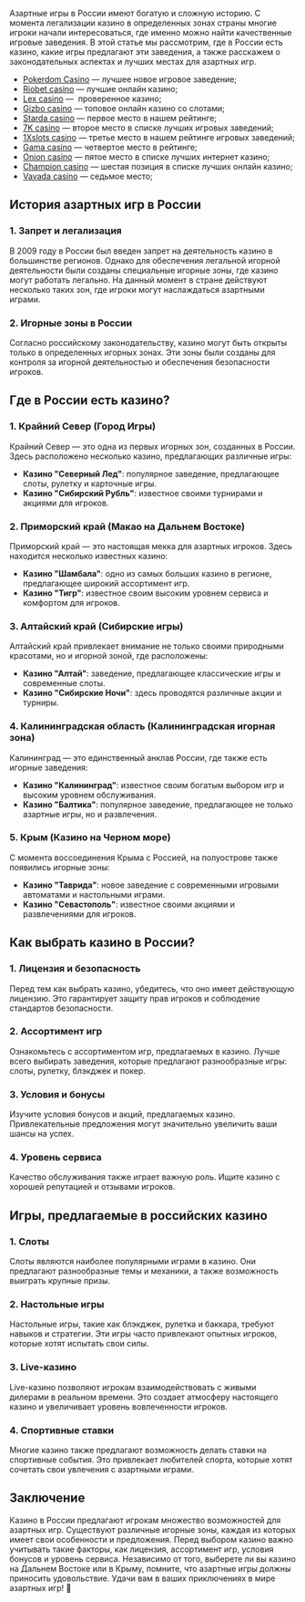 Азартные игры в России имеют богатую и сложную историю. С момента легализации казино в определенных зонах страны многие игроки начали интересоваться, где именно можно найти качественные игровые заведения. В этой статье мы рассмотрим, где в России есть казино, какие игры предлагают эти заведения, а также расскажем о законодательных аспектах и лучших местах для азартных игр.

* [Pokerdom Casino](https://brandplay.link/FwVc4f) — лучшее новое игровое заведение;
* [Riobet casino](https://brandplay.link/TnjsxFvH) — лучшие онлайн казино;
* [Lex casino](https://brandplay.link/VMqNXPFs) —  проверенное казино;
* [Gizbo casino](https://brandplay.link/rvzLrVLp) — топовое онлайн казино со слотами;
* [Starda casino](https://brandplay.link/HDcDrxLk) — первое место в нашем рейтинге;
* [7K casino](https://brandplay.link/dd46bNgD) — второе место в списке лучших игровых заведений;
* [1Xslots casino](https://brandplay.link/J2ZbqMPZ) — третье место в нашем рейтинге игровых заведений;
* [Gama casino](https://brandplay.link/RD52jZbL) — четвертое место в рейтинге;
* [Onion casino](https://brandplay.link/8LcS6Djb) — пятое место в списке лучших интернет казино;
* [Champion casino](https://temon-gter.cfd/go/9n8?p56190p303844p3509t17502) — шестая позиция в списке лучших онлайн казино;
* [Vavada casino](https://vavadapartner.pro/?promo=75590753-cc8b-4c4a-8d71-99b7a2293439-jud\&target=register) — седьмое место;



## История азартных игр в России

### 1. Запрет и легализация

В 2009 году в России был введен запрет на деятельность казино в большинстве регионов. Однако для обеспечения легальной игорной деятельности были созданы специальные игорные зоны, где казино могут работать легально. На данный момент в стране действуют несколько таких зон, где игроки могут наслаждаться азартными играми.

### 2. Игорные зоны в России

Согласно российскому законодательству, казино могут быть открыты только в определенных игорных зонах. Эти зоны были созданы для контроля за игорной деятельностью и обеспечения безопасности игроков.

## Где в России есть казино?

### 1. Крайний Север (Город Игры)

Крайний Север — это одна из первых игорных зон, созданных в России. Здесь расположено несколько казино, предлагающих различные игры:

* **Казино "Северный Лед"**: популярное заведение, предлагающее слоты, рулетку и карточные игры.
* **Казино "Сибирский Рубль"**: известное своими турнирами и акциями для игроков.

### 2. Приморский край (Макао на Дальнем Востоке)

Приморский край — это настоящая мекка для азартных игроков. Здесь находится несколько известных казино:

* **Казино "Шамбала"**: одно из самых больших казино в регионе, предлагающее широкий ассортимент игр.
* **Казино "Тигр"**: известное своим высоким уровнем сервиса и комфортом для игроков.

### 3. Алтайский край (Сибирские игры)

Алтайский край привлекает внимание не только своими природными красотами, но и игорной зоной, где расположены:

* **Казино "Алтай"**: заведение, предлагающее классические игры и современные слоты.
* **Казино "Сибирские Ночи"**: здесь проводятся различные акции и турниры.

### 4. Калининградская область (Калининградская игорная зона)

Калининград — это единственный анклав России, где также есть игорные заведения:

* **Казино "Калининград"**: известное своим богатым выбором игр и высоким уровнем обслуживания.
* **Казино "Балтика"**: популярное заведение, предлагающее не только азартные игры, но и развлечения.

### 5. Крым (Казино на Черном море)

С момента воссоединения Крыма с Россией, на полуострове также появились игорные зоны:

* **Казино "Таврида"**: новое заведение с современными игровыми автоматами и настольными играми.
* **Казино "Севастополь"**: известное своими акциями и развлечениями для игроков.

## Как выбрать казино в России?

### 1. Лицензия и безопасность

Перед тем как выбрать казино, убедитесь, что оно имеет действующую лицензию. Это гарантирует защиту прав игроков и соблюдение стандартов безопасности.

### 2. Ассортимент игр

Ознакомьтесь с ассортиментом игр, предлагаемых в казино. Лучше всего выбирать заведения, которые предлагают разнообразные игры: слоты, рулетку, блэкджек и покер.

### 3. Условия и бонусы

Изучите условия бонусов и акций, предлагаемых казино. Привлекательные предложения могут значительно увеличить ваши шансы на успех.

### 4. Уровень сервиса

Качество обслуживания также играет важную роль. Ищите казино с хорошей репутацией и отзывами игроков.

## Игры, предлагаемые в российских казино

### 1. Слоты

Слоты являются наиболее популярными играми в казино. Они предлагают разнообразные темы и механики, а также возможность выиграть крупные призы.

### 2. Настольные игры

Настольные игры, такие как блэкджек, рулетка и баккара, требуют навыков и стратегии. Эти игры часто привлекают опытных игроков, которые хотят испытать свои силы.

### 3. Live-казино

Live-казино позволяют игрокам взаимодействовать с живыми дилерами в реальном времени. Это создает атмосферу настоящего казино и увеличивает уровень вовлеченности игроков.

### 4. Спортивные ставки

Многие казино также предлагают возможность делать ставки на спортивные события. Это привлекает любителей спорта, которые хотят сочетать свои увлечения с азартными играми.

## Заключение

Казино в России предлагают игрокам множество возможностей для азартных игр. Существуют различные игорные зоны, каждая из которых имеет свои особенности и предложения. Перед выбором казино важно учитывать такие факторы, как лицензия, ассортимент игр, условия бонусов и уровень сервиса. Независимо от того, выберете ли вы казино на Дальнем Востоке или в Крыму, помните, что азартные игры должны приносить удовольствие. Удачи вам в ваших приключениях в мире азартных игр! 🎉
